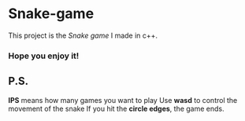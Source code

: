 # Snake-game
This project is the _Snake game_ I made in c++.
### Hope you enjoy it!
## P.S.
**IPS** means how many games you want to play
Use **wasd** to control the movement of the snake
If you hit the **circle edges**, the game ends.
